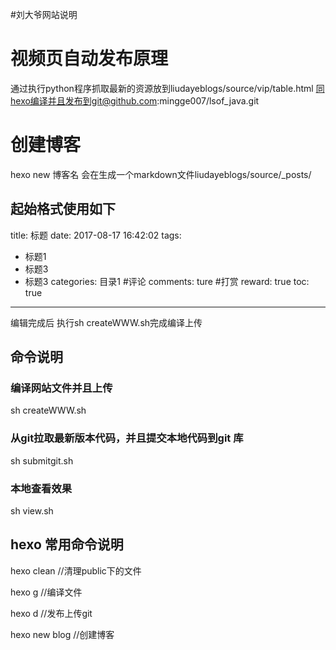 #刘大爷网站说明

# 视频页自动发布原理
通过执行python程序抓取最新的资源放到liudayeblogs/source/vip/table.html
同hexo编译并且发布到git@github.com:mingge007/lsof_java.git

# 创建博客
hexo new 博客名 
会在生成一个markdown文件liudayeblogs/source/_posts/

起始格式使用如下
---
title: 标题
date: 2017-08-17 16:42:02
tags:
- 标题1
- 标题3
- 标题3
categories: 目录1
#评论
comments: ture
#打赏
reward: true
toc: true
---
编辑完成后 执行sh createWWW.sh完成编译上传

## 命令说明
### 编译网站文件并且上传
sh createWWW.sh

### 从git拉取最新版本代码，并且提交本地代码到git 库
sh submitgit.sh

### 本地查看效果
sh view.sh

## hexo 常用命令说明
hexo clean //清理public下的文件

hexo g //编译文件

hexo d //发布上传git

hexo new blog //创建博客